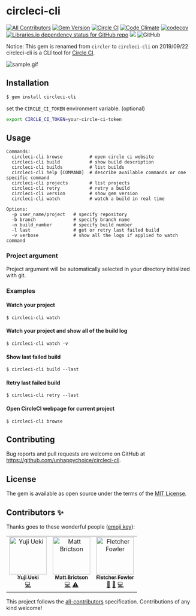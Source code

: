 # circleci-cli
[![All Contributors](https://img.shields.io/badge/all_contributors-1-orange.svg?style=flat-square)](#contributors-)
[![Gem Version](https://badge.fury.io/rb/circleci-cli.svg)](https://badge.fury.io/rb/circleci-cli)
[![Circle CI](https://circleci.com/gh/unhappychoice/circleci-cli.svg?style=shield)](https://circleci.com/gh/unhappychoice/circleci-cli)
[![Code Climate](https://codeclimate.com/github/unhappychoice/circleci-cli/badges/gpa.svg)](https://codeclimate.com/github/unhappychoice/circleci-cli)
[![codecov](https://codecov.io/gh/unhappychoice/circleci-cli/branch/master/graph/badge.svg)](https://codecov.io/gh/unhappychoice/circleci-cli)
[![Libraries.io dependency status for GitHub repo](https://img.shields.io/librariesio/github/unhappychoice/circleci-cli.svg)](https://libraries.io/github/unhappychoice/circleci-cli)
![](http://ruby-gem-downloads-badge.herokuapp.com/circleci-cli?type=total)
![GitHub](https://img.shields.io/github/license/unhappychoice/circleci-cli.svg)

Notice: This gem is renamed from `circler` to `circleci-cli` on 2019/09/22
circleci-cli is a CLI tool for [Circle CI](https://circleci.com).

![sample.gif](https://github.com/unhappychoice/circler/raw/master/movie/rec.gif)

## Installation

```sh
$ gem install circleci-cli
```

set the `CIRCLE_CI_TOKEN` environment variable. (optional)
 
```sh
export CIRCLE_CI_TOKEN=your-circle-ci-token
```

## Usage
```
Commands:
  circleci-cli browse          # open circle ci website
  circleci-cli build           # show build description
  circleci-cli builds          # list builds
  circleci-cli help [COMMAND]  # describe available commands or one specific command
  circleci-cli projects        # list projects
  circleci-cli retry           # retry a build
  circleci-cli version         # show gem version
  circleci-cli watch           # watch a build in real time

Options:
  -p user_name/project   # specify repository
  -b branch              # specify branch name
  -n build_number        # specify build number
  -l last                # get or retry last failed build
  -v verbose             # show all the logs if applied to watch command
```

### Project argument

Project argument will be automatically selected in your directory initialized with git.

### Examples

#### Watch your project
```
$ circleci-cli watch
```

#### Watch your project and show all of the build log
```
$ circleci-cli watch -v
```

#### Show last failed build
```
$ circleci-cli build --last
```

#### Retry last failed build
```
$ circleci-cli retry --last
```

#### Open CircleCI webpage for current project
```
$ circleci-cli browse
```

## Contributing

Bug reports and pull requests are welcome on GitHub at https://github.com/unhappychoice/circleci-cli.

## License

The gem is available as open source under the terms of the [MIT License](http://opensource.org/licenses/MIT).

## Contributors ✨

Thanks goes to these wonderful people ([emoji key](https://allcontributors.org/docs/en/emoji-key)):

<!-- ALL-CONTRIBUTORS-LIST:START - Do not remove or modify this section -->
<!-- prettier-ignore -->
<table>
  <tr>
    <td align="center"><a href="http://blog.unhappychoice.com"><img src="https://avatars3.githubusercontent.com/u/5608948?v=4" width="100px;" alt="Yuji Ueki"/><br /><sub><b>Yuji Ueki</b></sub></a><br /><a href="https://github.com/unhappychoice/circleci-cli/commits?author=unhappychoice" title="Code">💻</a></td>
    <td align="center"><a href="https://mattbrictson.com/"><img src="https://avatars0.githubusercontent.com/u/189693?v=4" width="100px;" alt="Matt Brictson"/><br /><sub><b>Matt Brictson</b></sub></a><br /><a href="https://github.com/unhappychoice/circleci-cli/commits?author=mattbrictson" title="Code">💻</a> <a href="https://github.com/unhappychoice/circleci-cli/commits?author=mattbrictson" title="Tests">⚠️</a></td>
    <td align="center"><a href="http://fzf.me"><img src="https://avatars0.githubusercontent.com/u/1462357?v=4" width="100px;" alt="Fletcher Fowler"/><br /><sub><b>Fletcher Fowler</b></sub></a><br /><a href="https://github.com/unhappychoice/circleci-cli/issues?q=author%3Afzf" title="Bug reports">🐛</a> <a href="#ideas-fzf" title="Ideas, Planning, & Feedback">🤔</a> <a href="https://github.com/unhappychoice/circleci-cli/commits?author=fzf" title="Code">💻</a></td>
  </tr>
</table>

<!-- ALL-CONTRIBUTORS-LIST:END -->

This project follows the [all-contributors](https://github.com/all-contributors/all-contributors) specification. Contributions of any kind welcome!
